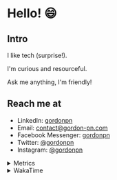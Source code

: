 # Hello! 😄

## Intro

I like tech (surprise!).

I'm curious and resourceful.

Ask me anything, I'm friendly!

## Reach me at

- LinkedIn: [gordonpn](https://www.linkedin.com/in/gordonpn/)
- Email: [contact@gordon-pn.com](mailto:contact@gordon-pn.com)
- Facebook Messenger: [gordonpn](https://www.messenger.com/t/Gordonpn)
- Twitter: [@gordonpn](https://twitter.com/Gordonpn)
- Instagram: [@gordonpn](https://www.instagram.com/gordonpn/)

<details>
  <summary>Metrics</summary>

  <img align="center" src="https://github.com/gordonpn/gordonpn/blob/master/github-metrics.svg" alt="GitHub Metrics">

</details>

<details>
  <summary>WakaTime</summary>

  <!--START_SECTION:waka-->
📊 **This Week I Spent My Time On** 

```text
💬 Programming Languages: 
XML                      2 hrs 54 mins       ██████████░░░░░░░░░░░░░░░   40.81 % 
Java                     2 hrs 24 mins       ████████░░░░░░░░░░░░░░░░░   33.75 % 
Brazil Dependency Config 45 mins             ███░░░░░░░░░░░░░░░░░░░░░░   10.64 % 
Makefile                 42 mins             ██░░░░░░░░░░░░░░░░░░░░░░░   10.00 % 
Bash                     7 mins              ░░░░░░░░░░░░░░░░░░░░░░░░░   01.82 % 

🔥 Editors: 
IntelliJ IDEA            6 hrs 56 mins       ████████████████████████░   97.51 % 
VS Code                  9 mins              █░░░░░░░░░░░░░░░░░░░░░░░░   02.24 % 
Cursor                   1 min               ░░░░░░░░░░░░░░░░░░░░░░░░░   00.25 % 
```


 Last Updated on 02/11/2024 16:25:16 UTC
<!--END_SECTION:waka-->
</details>
